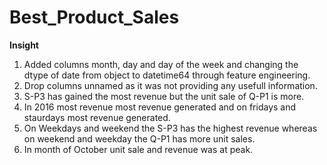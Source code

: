 # Best_Product_Sales

**Insight**

1. Added columns month, day and day of the week and changing the dtype of date from object to datetime64 through feature engineering.
2. Drop columns unnamed as it was not providing any usefull information.
3. S-P3 has gained the most revenue but the unit sale of Q-P1 is more.
4. In 2016 most revenue most revenue generated and on fridays and staurdays most revenue generated.
5. On Weekdays and weekend the S-P3 has the highest revenue whereas on weekend and weekday the Q-P1 has more unit sales.
6. In month of October unit sale and revenue was at peak.
